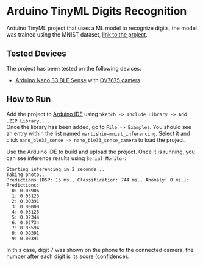 # Arduino TinyML Digits Recognition
Arduino TinyML project that uses a ML model to recognize digits, the model was trained using the MNIST dataset, [link to the project](https://studio.edgeimpulse.com/studio/537816).

## Tested Devices

The project has been tested on the following devices:
- [Arduino Nano 33 BLE Sense](https://store.arduino.cc/usa/nano-33-ble-sense-with-headers) with [OV7675 camera](https://store.arduino.cc/en-de/products/arducam-camera-module)

## How to Run
Add the project to [Arduino IDE](https://www.arduino.cc/en/software/) using `Sketch -> Include Library -> Add .ZIP Library...`.  
Once the library has been added, go to `File -> Examples`. You should see an entry within the list named `martishin-mnist_inferencing`. Select it and click `nano_ble33_sense -> nano_ble33_sense_camera` to load the project.

Use the Arduino IDE to build and upload the project. Once it is running, you can see inference results using `Serial Monitor`:

```
Starting inferencing in 2 seconds...
Taking photo...
Predictions (DSP: 15 ms., Classification: 744 ms., Anomaly: 0 ms.): 
Predictions:
  0: 0.03906
  1: 0.03125
  2: 0.00391
  3: 0.00000
  4: 0.03125
  5: 0.02344
  6: 0.02734
  7: 0.83594
  8: 0.00391
  9: 0.00391
```

In this case, digit 7 was shown on the phone to the connected camera, the number after each digit is its score (confidence).
